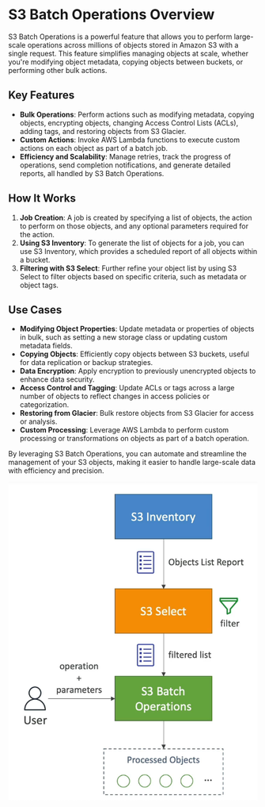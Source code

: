 # S3 Batch Operations Overview

S3 Batch Operations is a powerful feature that allows you to perform large-scale operations across millions of objects stored in Amazon S3 with a single request. This feature simplifies managing objects at scale, whether you're modifying object metadata, copying objects between buckets, or performing other bulk actions.

## Key Features

- **Bulk Operations**: Perform actions such as modifying metadata, copying objects, encrypting objects, changing Access Control Lists (ACLs), adding tags, and restoring objects from S3 Glacier.
- **Custom Actions**: Invoke AWS Lambda functions to execute custom actions on each object as part of a batch job.
- **Efficiency and Scalability**: Manage retries, track the progress of operations, send completion notifications, and generate detailed reports, all handled by S3 Batch Operations.

## How It Works

1. **Job Creation**: A job is created by specifying a list of objects, the action to perform on those objects, and any optional parameters required for the action.
2. **Using S3 Inventory**: To generate the list of objects for a job, you can use S3 Inventory, which provides a scheduled report of all objects within a bucket.
3. **Filtering with S3 Select**: Further refine your object list by using S3 Select to filter objects based on specific criteria, such as metadata or object tags.

## Use Cases

- **Modifying Object Properties**: Update metadata or properties of objects in bulk, such as setting a new storage class or updating custom metadata fields.
- **Copying Objects**: Efficiently copy objects between S3 buckets, useful for data replication or backup strategies.
- **Data Encryption**: Apply encryption to previously unencrypted objects to enhance data security.
- **Access Control and Tagging**: Update ACLs or tags across a large number of objects to reflect changes in access policies or categorization.
- **Restoring from Glacier**: Bulk restore objects from S3 Glacier for access or analysis.
- **Custom Processing**: Leverage AWS Lambda to perform custom processing or transformations on objects as part of a batch operation.

By leveraging S3 Batch Operations, you can automate and streamline the management of your S3 objects, making it easier to handle large-scale data with efficiency and precision.

![S3 Batch Operations](../resources/images/s3/s3-batch-operations.png) 
